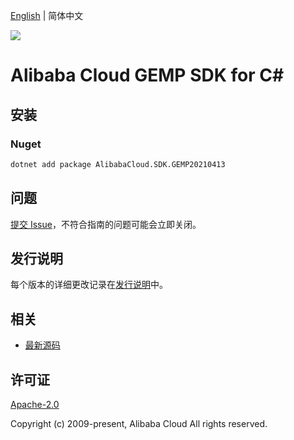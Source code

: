 [English](README.md) | 简体中文

![](https://aliyunsdk-pages.alicdn.com/icons/AlibabaCloud.svg)

# Alibaba Cloud GEMP SDK for C#

## 安装

### Nuget

```bash
dotnet add package AlibabaCloud.SDK.GEMP20210413
```

## 问题

[提交 Issue](https://github.com/aliyun/alibabacloud-csharp-sdk/issues/new)，不符合指南的问题可能会立即关闭。

## 发行说明

每个版本的详细更改记录在[发行说明](./ChangeLog.md)中。

## 相关

* [最新源码](https://github.com/aliyun/alibabacloud-csharp-sdk/)

## 许可证

[Apache-2.0](http://www.apache.org/licenses/LICENSE-2.0)

Copyright (c) 2009-present, Alibaba Cloud All rights reserved.
